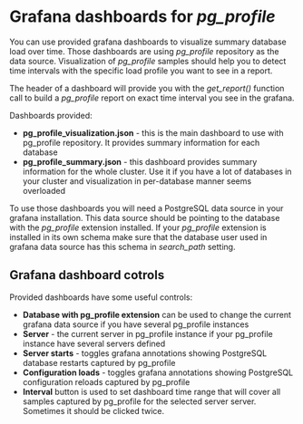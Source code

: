 # Grafana dashboards for *pg_profile* #
You can use provided grafana dashboards to visualize summary database load over time. Those dashboards are using *pg_profile* repository as the data source. Visualization of *pg_profile* samples should help you to detect time intervals with the specific load profile you want to see in a report.

The header of a dashboard will provide you with the *get_report()* function call to build a *pg_profile* report on exact time interval you see in the grafana.

Dashboards provided:
* **pg_profile_visualization.json** - this is the main dashboard to use with pg_profile repository. It provides summary information for each database
* **pg_profile_summary.json** - this dashboard provides summary information for the whole cluster. Use it if you have a lot of databases in your cluster and visualization in per-database manner seems overloaded

To use those dashboards you will need a PostgreSQL data source in your grafana installation. This data source should be pointing to the database with the *pg_profile* extension installed. If your *pg_profile* extension is installed in its own schema make sure that the database user used in grafana data source has this schema in *search_path* setting.

## Grafana dashboard cotrols ##
Provided dashboards have some useful controls:
* **Database with pg_profile extension** can be used to change the current grafana data source if you have several pg_profile instances
* **Server** - the current server in pg_profile instance if your pg_profile instance have several servers defined
* **Server starts** - toggles grafana annotations showing PostgreSQL database restarts captured by pg_profile
* **Configuration loads** - toggles grafana annotations showing PostgreSQL configuration reloads captured by pg_profile
* **Interval** button is used to set dashboard time range that will cover all samples captured by pg_profile for the selected server server. Sometimes it should be clicked twice.
